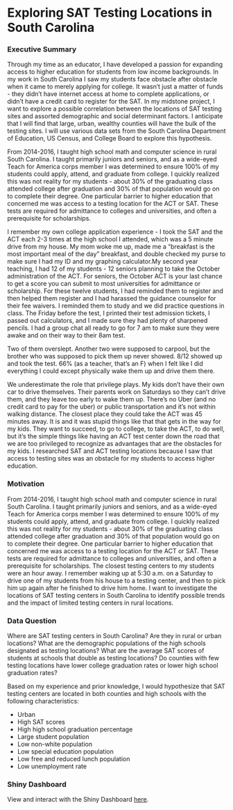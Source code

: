# Exploring SAT Testing Locations in South Carolina

### Executive Summary

Through my time as an educator, I have developed a passion for expanding access to higher education for students from low income backgrounds. In my work in South Carolina I saw my students face obstacle after obstacle when it came to merely applying for college.  It wasn’t just a matter of funds - they didn’t have internet access at home to complete applications, or didn’t have a credit card to register for the SAT. In my midstone project, I want to explore a possible correlation between the locations of SAT testing sites and assorted demographic and social determinant factors. I anticipate that I will find that large, urban, wealthy counties will have the bulk of the testing sites. I will use various data sets from the South Carolina Department of Education, US Census, and College Board to explore this hypothesis. 

From 2014-2016, I taught high school math and computer science in rural South Carolina. I taught primarily juniors and seniors, and as a wide-eyed Teach for America corps member I was determined to ensure 100% of my students could apply, attend, and graduate from college. I quickly realized this was not reality for my students - about 30% of the graduating class attended college after graduation and 30% of that population would go on to complete their degree. One particular barrier to higher education that concerned me was access to a testing location for the ACT or SAT. These tests are required for admittance to colleges and universities, and often a prerequisite for scholarships. 

I remember my own college application experience - I took the SAT and the ACT each 2-3 times at the high school I attended, which was a 5 minute drive from my house. My mom woke me up, made me a “breakfast is the most important meal of the day” breakfast, and double checked my purse to make sure I had my ID and my graphing calculator.My second year teaching, I had 12 of  my students - 12 seniors planning to take the October administration of the ACT. For seniors, the October ACT is your last chance to get a score you can submit to most universities for admittance or scholarship. For these twelve students, I had reminded them to register and then helped them register and I had harassed the guidance counselor for their fee waivers. I reminded them to study and we did practice questions in class. The Friday before the test, I printed their test admission tickets, I passed out calculators, and I made sure they had plenty of sharpened pencils. I had a group chat all ready to go for 7 am to make sure they were awake and on their way to their 8am test.

Two of them overslept. Another two were supposed to carpool, but the brother who was supposed to pick them up never showed. 8/12 showed up and took the test. 66% (as a teacher, that’s an F) when I felt like I did everything I could except physically wake them up and drive them there.

We underestimate the role that privilege plays. My kids don’t have their own car to drive themselves. Their parents work on Saturdays so they can’t drive them, and they leave too early to wake them up. There’s no Uber (and no credit card to pay for the uber) or public transportation and it’s not within walking distance. The closest place they could take the ACT was 45 minutes away. It is and it was stupid things like that that gets in the way for my kids. They want to succeed, to go to college, to take the ACT, to do well, but it’s the simple things like having an ACT test center down the road that we are too privileged to recognize as advantages that are the obstacles for my kids. I researched SAT and ACT testing locations because I saw that access to testing sites was an obstacle for my students to access higher education.


### Motivation

From 2014-2016, I taught high school math and computer science in rural South Carolina. I taught primarily juniors and seniors, and as a wide-eyed Teach for America corps member I was determined to ensure 100% of my students could apply, attend, and graduate from college. I quickly realized this was not reality for my students - about 30% of the graduating class attended college after graduation and 30% of that population would go on to complete their degree. One particular barrier to higher education that concerned me was access to a testing location for the ACT or SAT. These tests are required for admittance to colleges and universities, and often a prerequisite for scholarships. The closest testing centers to my students were an hour away. I remember waking up at 5:30 a.m. on a Saturday to drive one of my students from his house to a testing center, and then to pick him up again after he finished to drive him home. I want to investigate the locations of SAT testing centers in South Carolina to identify possible trends and the impact of limited testing centers in rural locations. 

### Data Question

Where are SAT testing centers in South Carolina? Are they in rural or urban locations? What are the demographic populations of the high schools designated as testing locations? What are the average SAT scores of students at schools that double as testing locations? Do counties with few testing locations have lower college graduation rates or lower high school graduation rates?

Based on my experience and prior knowledge, I would hypothesize that SAT testing centers are located in both counties and high schools with the following characteristics:
- Urban 
- High SAT scores
- High high school graduation percentage
- Large student population
- Low non-white population
- Low special education population
- Low free and reduced lunch population
- Low unemployment rate

### Shiny Dashboard
View and interact with the Shiny Dashboard [here](https://rabram.shinyapps.io/exploring_sat_testing_locations_in_south_carolina/).
